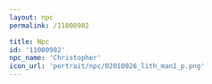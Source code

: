 ```yaml
---
layout: npc
permalink: /11000982

title: Npc
id: '11000982'
npc_name: 'Christopher'
icon_url: 'portrait/npc/02010026_lith_man1_p.png'
---
```

